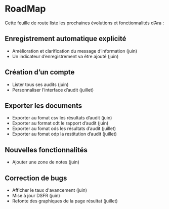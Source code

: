 # RoadMap 

Cette feuille de route liste les prochaines évolutions et fonctionnalités d’Ara :


## Enregistrement automatique explicité
* Amélioration et clarification du message d’information  (juin)
* Un indicateur d’enregistrement va être ajouté (juin)

## Création d’un compte
* Lister tous ses audits (juin)
* Personnaliser l’interface d’audit (juillet)

## Exporter les documents
* Exporter au fomat csv les résultats d’audit (juin)
* Exporter au format odt le rapport d’audit (juin)
* Exporter au fomat ods les résultats d’audit (juillet)
* Exporter au fomat odp la restitution d’audit (juillet)

## Nouvelles fonctionnalités
* Ajouter une zone de notes (juin)

## Correction de bugs
* Afficher le taux d'avancement (juin)
* Mise à jour DSFR (juin)
* Refonte des graphiques de la page résultat (juillet)
